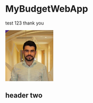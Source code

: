 # MyBudgetWebApp


test 123 thank you

<img src="docs/assets/images/rcm_picture.jpeg" alt="Image description" width="150" height="160">

<h2> header two </2>
